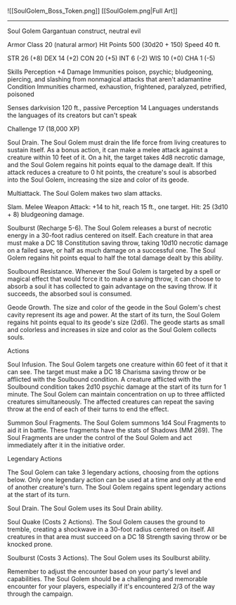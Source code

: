 ![[SoulGolem_Boss_Token.png]]
[[SoulGolem.png|Full Art]]

---
Soul Golem
Gargantuan construct, neutral evil

Armor Class 20 (natural armor)
Hit Points 500 (30d20 + 150)
Speed 40 ft.

STR 26 (+8)
DEX 14 (+2)
CON 20 (+5)
INT 6 (-2)
WIS 10 (+0)
CHA 1 (-5)

Skills Perception +4
Damage Immunities poison, psychic; bludgeoning, piercing, and slashing from nonmagical attacks that aren't adamantine
Condition Immunities charmed, exhaustion, frightened, paralyzed, petrified, poisoned

Senses darkvision 120 ft., passive Perception 14
Languages understands the languages of its creators but can't speak

Challenge 17 (18,000 XP)

Soul Drain. The Soul Golem must drain the life force from living creatures to sustain itself. As a bonus action, it can make a melee attack against a creature within 10 feet of it. On a hit, the target takes 4d8 necrotic damage, and the Soul Golem regains hit points equal to the damage dealt. If this attack reduces a creature to 0 hit points, the creature's soul is absorbed into the Soul Golem, increasing the size and color of its geode.

Multiattack. The Soul Golem makes two slam attacks.

Slam. Melee Weapon Attack: +14 to hit, reach 15 ft., one target. Hit: 25 (3d10 + 8) bludgeoning damage.

Soulburst (Recharge 5-6). The Soul Golem releases a burst of necrotic energy in a 30-foot radius centered on itself. Each creature in that area must make a DC 18 Constitution saving throw, taking 10d10 necrotic damage on a failed save, or half as much damage on a successful one. The Soul Golem regains hit points equal to half the total damage dealt by this ability.

Soulbound Resistance. Whenever the Soul Golem is targeted by a spell or magical effect that would force it to make a saving throw, it can choose to absorb a soul it has collected to gain advantage on the saving throw. If it succeeds, the absorbed soul is consumed.

Geode Growth. The size and color of the geode in the Soul Golem's chest cavity represent its age and power. At the start of its turn, the Soul Golem regains hit points equal to its geode's size (2d6). The geode starts as small and colorless and increases in size and color as the Soul Golem collects souls.

Actions

Soul Infusion. The Soul Golem targets one creature within 60 feet of it that it can see. The target must make a DC 18 Charisma saving throw or be afflicted with the Soulbound condition. A creature afflicted with the Soulbound condition takes 2d10 psychic damage at the start of its turn for 1 minute. The Soul Golem can maintain concentration on up to three afflicted creatures simultaneously. The affected creatures can repeat the saving throw at the end of each of their turns to end the effect.

Summon Soul Fragments. The Soul Golem summons 1d4 Soul Fragments to aid it in battle. These fragments have the stats of Shadows (MM 269). The Soul Fragments are under the control of the Soul Golem and act immediately after it in the initiative order.

Legendary Actions

The Soul Golem can take 3 legendary actions, choosing from the options below. Only one legendary action can be used at a time and only at the end of another creature's turn. The Soul Golem regains spent legendary actions at the start of its turn.

Soul Drain. The Soul Golem uses its Soul Drain ability.

Soul Quake (Costs 2 Actions). The Soul Golem causes the ground to tremble, creating a shockwave in a 30-foot radius centered on itself. All creatures in that area must succeed on a DC 18 Strength saving throw or be knocked prone.

Soulburst (Costs 3 Actions). The Soul Golem uses its Soulburst ability.

Remember to adjust the encounter based on your party's level and capabilities. The Soul Golem should be a challenging and memorable encounter for your players, especially if it's encountered 2/3 of the way through the campaign.